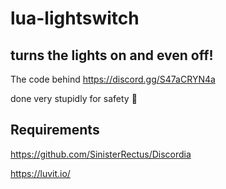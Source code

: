 # lua-lightswitch
 ## turns the lights on and even off!

 The code behind https://discord.gg/S47aCRYN4a

 done very stupidly for safety 👷


 ## Requirements

https://github.com/SinisterRectus/Discordia

https://luvit.io/



